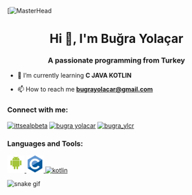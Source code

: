 [![MasterHead](https://e1.pxfuel.com/desktop-wallpaper/768/606/desktop-wallpaper-software-development-website-development.jpg)
<h1 align="center">Hi 👋, I'm Buğra Yolaçar</h1>
<h3 align="center">A passionate programming from Turkey</h3>

- 🌱 I’m currently learning **C JAVA KOTLIN**

- 📫 How to reach me **bugrayolacar@gmail.com**

<h3 align="left">Connect with me:</h3>
<p align="left">
<a href="https://twitter.com/ittsealpbeta" target="blank"><img align="center" src="https://raw.githubusercontent.com/rahuldkjain/github-profile-readme-generator/master/src/images/icons/Social/twitter.svg" alt="ittsealpbeta" height="30" width="40" /></a>
<a href="https://linkedin.com/in/bugra yolacar" target="blank"><img align="center" src="https://raw.githubusercontent.com/rahuldkjain/github-profile-readme-generator/master/src/images/icons/Social/linked-in-alt.svg" alt="bugra yolacar" height="30" width="40" /></a>
<a href="https://instagram.com/bugra_ylcr" target="blank"><img align="center" src="https://raw.githubusercontent.com/rahuldkjain/github-profile-readme-generator/master/src/images/icons/Social/instagram.svg" alt="bugra_ylcr" height="30" width="40" /></a>
</p>

<h3 align="left">Languages and Tools:</h3>
<p align="left"> <a href="https://developer.android.com" target="_blank" rel="noreferrer"> <img src="https://raw.githubusercontent.com/devicons/devicon/master/icons/android/android-original-wordmark.svg" alt="android" width="40" height="40"/> </a> <a href="https://www.cprogramming.com/" target="_blank" rel="noreferrer"> <img src="https://raw.githubusercontent.com/devicons/devicon/master/icons/c/c-original.svg" alt="c" width="40" height="40"/> </a> <a href="https://kotlinlang.org" target="_blank" rel="noreferrer"> <img src="https://www.vectorlogo.zone/logos/kotlinlang/kotlinlang-icon.svg" alt="kotlin" width="40" height="40"/> </a> </p>



![snake gif](https://github.com/bugraylcr/bugraylcr/blob/output/github-contribution-grid-snake.gif)
